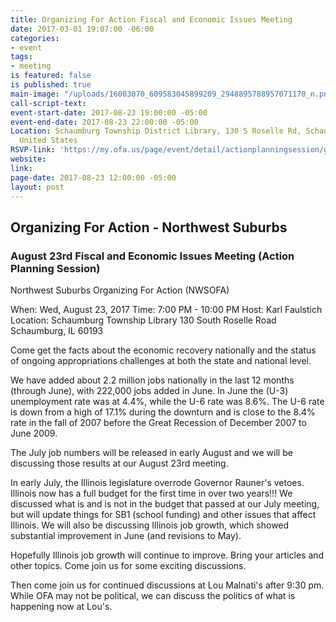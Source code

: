 ```yaml
---
title: Organizing For Action Fiscal and Economic Issues Meeting
date: 2017-03-01 19:07:00 -06:00
categories:
- event
tags:
- meeting
is featured: false
is published: true
main-image: "/uploads/16003070_609583045899209_2948895788957071170_n.png"
call-script-text: 
event-start-date: 2017-08-23 19:00:00 -05:00
event-end-date: 2017-08-23 22:00:00 -05:00
Location: Schaumburg Township District Library, 130 S Roselle Rd, Schaumburg, IL  60193,
  United States
RSVP-link: 'https://my.ofa.us/page/event/detail/actionplanningsession/gsfkkv '
website: 
link: 
page-date: 2017-08-23 12:00:00 -05:00
layout: post
---
```


## Organizing For Action - Northwest Suburbs 
### August 23rd Fiscal and Economic Issues Meeting (Action Planning Session)

Northwest Suburbs Organizing For Action (NWSOFA) 

When:    Wed, August 23, 2017 
Time:    7:00 PM - 10:00 PM
Host:    Karl Faulstich
Location: Schaumburg Township Library 
130 South Roselle Road
Schaumburg, IL 60193

Come get the facts about the economic recovery nationally and the status of ongoing appropriations challenges at both the state and national level.

We have added about 2.2 million jobs nationally in the last 12 months (through June), with 222,000 jobs added in June. In June the (U-3) unemployment rate was at 4.4%, while the U-6 rate was 8.6%. The U-6 rate is down from a high of 17.1% during the downturn and is close to the 8.4% rate in the fall of 2007 before the Great Recession of December 2007 to June 2009.

The July job numbers will be released in early August and we will be discussing those results at our August 23rd meeting.

In early July, the Illinois legislature overrode Governor Rauner's vetoes. Illinois now has a full budget for the first time in over two years!!! We discussed what is and is not in the budget that passed at our July meeting, but will update things for SB1 (school funding) and other issues that affect Illinois. We will also be discussing Illinois job growth, which showed substantial improvement in June (and revisions to May).

Hopefully Illinois job growth will continue to improve. Bring your articles and other topics. Come join us for some exciting discussions.

Then come join us for continued discussions at Lou Malnati's after 9:30 pm. While OFA may not be political, we can discuss the politics of what is happening now at Lou's. 